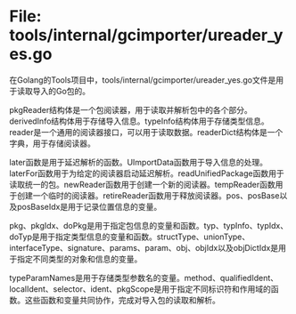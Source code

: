 # File: tools/internal/gcimporter/ureader_yes.go

在Golang的Tools项目中，tools/internal/gcimporter/ureader_yes.go文件是用于读取导入的Go包的。

pkgReader结构体是一个包阅读器，用于读取并解析包中的各个部分。derivedInfo结构体用于存储导入信息。typeInfo结构体用于存储类型信息。reader是一个通用的阅读器接口，可以用于读取数据。readerDict结构体是一个字典，用于存储阅读器。

later函数是用于延迟解析的函数。UImportData函数用于导入信息的处理。laterFor函数用于为给定的阅读器启动延迟解析。readUnifiedPackage函数用于读取统一的包。newReader函数用于创建一个新的阅读器。tempReader函数用于创建一个临时的阅读器。retireReader函数用于释放阅读器。pos、posBase以及posBaseIdx是用于记录位置信息的变量。

pkg、pkgIdx、doPkg是用于指定包信息的变量和函数。typ、typInfo、typIdx、doTyp是用于指定类型信息的变量和函数。structType、unionType、interfaceType、signature、params、param、obj、objIdx以及objDictIdx是用于指定不同类型的对象和信息的变量。

typeParamNames是用于存储类型参数名的变量。method、qualifiedIdent、localIdent、selector、ident、pkgScope是用于指定不同标识符和作用域的函数。这些函数和变量共同协作，完成对导入包的读取和解析。

